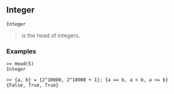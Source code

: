 ## Integer

```
Integer
```

> is the head of integers.

### Examples

```
>> Head(5)
Integer

>> {a, b} = {2^10000, 2^10000 + 1}; {a == b, a < b, a <= b}
{False, True, True}
```
 